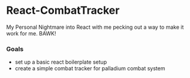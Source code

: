 # React-CombatTracker
My Personal Nightmare into React with me pecking out a way to make it work for me. BAWK!

### Goals
 - set up a basic react boilerplate setup
 - create a simple combat tracker for palladium combat system